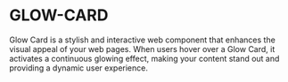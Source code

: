 # GLOW-CARD
Glow Card is a stylish and interactive web component that enhances the visual appeal of your web pages. When users hover over a Glow Card, it activates a continuous glowing effect, making your content stand out and providing a dynamic user experience.

